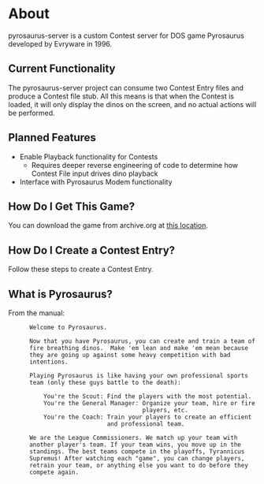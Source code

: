 # About
pyrosaurus-server is a custom Contest server for DOS game Pyrosaurus developed by Evryware in 1996.

## Current Functionality
The pyrosaurus-server project can consume two Contest Entry files and produce a Contest file stub. All this means is that when the Contest is loaded, it will only display the dinos on the screen, and no actual actions will be performed.

## Planned Features
* Enable Playback functionality for Contests
  * Requires deeper reverse engineering of code to determine how Contest File input drives dino playback
* Interface with Pyrosaurus Modem functionality

## How Do I Get This Game?
You can download the game from archive.org at [this location](https://web.archive.org/web/19990209090604/http://www.evryware.com/pyrosaurus/download.htm).

## How Do I Create a Contest Entry?
Follow these steps to create a Contest Entry.

## What is Pyrosaurus?
From the manual:
```      
      Welcome to Pyrosaurus.

      Now that you have Pyrosaurus, you can create and train a team of
      fire breathing dinos.  Make 'em lean and make 'em mean because
      they are going up against some heavy competition with bad
      intentions.

      Playing Pyrosaurus is like having your own professional sports
      team (only these guys battle to the death):

          You're the Scout: Find the players with the most potential.
          You're the General Manager: Organize your team, hire or fire
                                      players, etc.
          You're the Coach: Train your players to create an efficient
                            and professional team.

      We are the League Commissioners. We match up your team with
      another player's team. If your team wins, you move up in the
      standings. The best teams compete in the playoffs, Tyrannicus
      Supremus! After watching each "game", you can change players,
      retrain your team, or anything else you want to do before they
      compete again.
```
